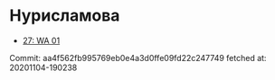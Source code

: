 # Нурисламова
- [27: WA 01](27.md)

Commit: aa4f562fb995769eb0e4a3d0ffe09fd22c247749
 fetched at: 20201104-190238
